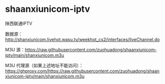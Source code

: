 # shaanxiunicom-iptv
陕西联通IPTV

数据源： http://shanxiunicom.livehot.wasu.tv/weekhot_cs2/interfaces/liveChannel.do    

M3U 源：https://raw.githubusercontent.com/zuohuadong/shaanxiunicom-iptv/main/shanxiunicom.m3u    

M3U 代理源（如果上述地址不能访问）：https://ghproxy.com/https://raw.githubusercontent.com/zuohuadong/shaanxiunicom-iptv/main/shanxiunicom.m3u
